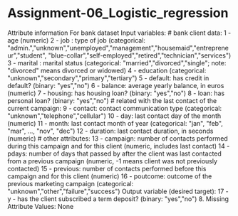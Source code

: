 # Assignment-06_Logistic_regression
Attribute information For bank dataset     Input variables:    # bank client data:    1 - age (numeric)    2 - job : type of job (categorical: "admin.","unknown","unemployed","management","housemaid","entrepreneur","student",                                        "blue-collar","self-employed","retired","technician","services")     3 - marital : marital status (categorical: "married","divorced","single"; note: "divorced" means divorced or widowed)    4 - education (categorical: "unknown","secondary","primary","tertiary")    5 - default: has credit in default? (binary: "yes","no")    6 - balance: average yearly balance, in euros (numeric)     7 - housing: has housing loan? (binary: "yes","no")    8 - loan: has personal loan? (binary: "yes","no")    # related with the last contact of the current campaign:    9 - contact: contact communication type (categorical: "unknown","telephone","cellular")    10 - day: last contact day of the month (numeric)   11 - month: last contact month of year (categorical: "jan", "feb", "mar", ..., "nov", "dec")   12 - duration: last contact duration, in seconds (numeric)    # other attributes:   13 - campaign: number of contacts performed during this campaign and for this client (numeric, includes last contact)   14 - pdays: number of days that passed by after the client was last contacted from a previous campaign (numeric, -1 means client was not previously contacted)   15 - previous: number of contacts performed before this campaign and for this client (numeric)   16 - poutcome: outcome of the previous marketing campaign (categorical: "unknown","other","failure","success")    Output variable (desired target):   17 - y - has the client subscribed a term deposit? (binary: "yes","no")  8. Missing Attribute Values: None

